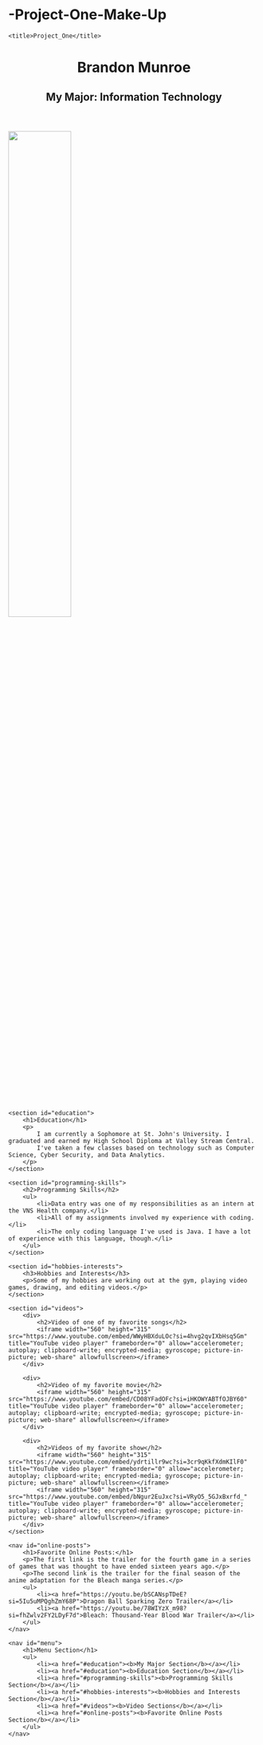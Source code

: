 # -Project-One-Make-Up
<!DOCTYPE html>
<html>
<head>
    
    <title>Project_One</title>
    
</head>
<body>
    <header>
        <h1>Brandon Munroe</h1>
        <h2>My Major: Information Technology</h2>
    </header>
    <img width="50%" src="C:\Users\brand\Downloads\IMG_20220511_225921_335.webp"
    <body></body>    

    <section id="education">
        <h1>Education</h1>
        <p>
            I am currently a Sophomore at St. John's University. I graduated and earned my High School Diploma at Valley Stream Central.
            I've taken a few classes based on technology such as Computer Science, Cyber Security, and Data Analytics.
        </p>
    </section>

    <section id="programming-skills">
        <h2>Programming Skills</h2>
        <ul>
            <li>Data entry was one of my responsibilities as an intern at the VNS Health company.</li>
            <li>All of my assignments involved my experience with coding.</li>
            <li>The only coding language I've used is Java. I have a lot of experience with this language, though.</li>
        </ul>
    </section>

    <section id="hobbies-interests">
        <h3>Hobbies and Interests</h3>
        <p>Some of my hobbies are working out at the gym, playing video games, drawing, and editing videos.</p>
    </section>

    <section id="videos">
        <div>
            <h2>Video of one of my favorite songs</h2>
            <iframe width="560" height="315" src="https://www.youtube.com/embed/WWyHBXduLOc?si=4hvg2qvIXbHsq5Gm" title="YouTube video player" frameborder="0" allow="accelerometer; autoplay; clipboard-write; encrypted-media; gyroscope; picture-in-picture; web-share" allowfullscreen></iframe>
        </div>

        <div>
            <h2>Video of my favorite movie</h2>
            <iframe width="560" height="315" src="https://www.youtube.com/embed/CD08YFadOFc?si=iHKOWYABTfOJBY60" title="YouTube video player" frameborder="0" allow="accelerometer; autoplay; clipboard-write; encrypted-media; gyroscope; picture-in-picture; web-share" allowfullscreen></iframe>
        </div>

        <div>
            <h2>Videos of my favorite show</h2>
            <iframe width="560" height="315" src="https://www.youtube.com/embed/ydrtillr9wc?si=3cr9qKkfXdmKIlF0" title="YouTube video player" frameborder="0" allow="accelerometer; autoplay; clipboard-write; encrypted-media; gyroscope; picture-in-picture; web-share" allowfullscreen></iframe>
            <iframe width="560" height="315" src="https://www.youtube.com/embed/bNgur2EuJxc?si=VRyO5_5GJxBxrfd_" title="YouTube video player" frameborder="0" allow="accelerometer; autoplay; clipboard-write; encrypted-media; gyroscope; picture-in-picture; web-share" allowfullscreen></iframe>
        </div>
    </section>

    <nav id="online-posts">
        <h1>Favorite Online Posts:</h1>
        <p>The first link is the trailer for the fourth game in a series of games that was thought to have ended sixteen years ago.</p>
        <p>The second link is the trailer for the final season of the anime adaptation for the Bleach manga series.</p>
        <ul>
            <li><a href="https://youtu.be/bSCANspTDeE?si=5Iu5uMPQghZmY68P">Dragon Ball Sparking Zero Trailer</a></li>
            <li><a href="https://youtu.be/78WIYzX_m98?si=fhZwlv2FY2LDyF7d">Bleach: Thousand-Year Blood War Trailer</a></li>
        </ul>
    </nav>

    <nav id="menu">
        <h1>Menu Section</h1>
        <ul>
            <li><a href="#education"><b>My Major Section</b></a></li>
            <li><a href="#education"><b>Education Section</b></a></li>
            <li><a href="#programming-skills"><b>Programming Skills Section</b></a></li>
            <li><a href="#hobbies-interests"><b>Hobbies and Interests Section</b></a></li>
            <li><a href="#videos"><b>Video Sections</b></a></li>
            <li><a href="#online-posts"><b>Favorite Online Posts Section</b></a></li>
        </ul>
    </nav>
    
</body>
</html>

    
    
